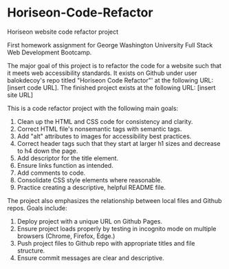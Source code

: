 # Horiseon-Code-Refactor
Horiseon website code refactor project

First homework assignment for George Washington University Full Stack Web Development Bootcamp.

The major goal of this project is to refactor the code for a website such that it meets web accessibility standards. It exists on Github under user balokdecoy's repo titled "Horiseon Code Refactor"' at the following URL: [insert code URL]. The finished project exists at the following URL: [insert site URL]

This is a code refactor project with the following main goals: 
1. Clean up the HTML and CSS code for consistency and clarity.
2. Correct HTML file's nonsemantic tags with semantic tags.
3. Add "alt" attributes to images for accessibility best practices.
4. Correct header tags such that they start at larger h1 sizes and decrease to h4 down the page.
5. Add descriptor for the title element.
6. Ensure links function as intended.
7. Add comments to code.
8. Consolidate CSS style elements where reasonable.
9. Practice creating a descriptive, helpful README file.

The project also emphasizes the relationship between local files and Github repos. Goals include:
1. Deploy project with a unique URL on Github Pages.
2. Ensure project loads properly by testing in incognito mode on multiple browsers (Chrome, Firefox, Edge.)
3. Push project files to Github repo with appropriate titles and file structure.
4. Ensure commit messages are clear and descriptive.